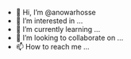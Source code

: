- 👋 Hi, I’m @anowarhosse
- 👀 I’m interested in ...
- 🌱 I’m currently learning ...
- 💞️ I’m looking to collaborate on ...
- 📫 How to reach me ...

<!---
anowarhosse/anowarhosse is a ✨ special ✨ repository because its `README.md` (this file) appears on your GitHub profile.
You can click the Preview link to take a look at your changes.
--->

